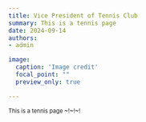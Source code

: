 ```yaml
---
title: Vice President of Tennis Club
summary: This is a tennis page
date: 2024-09-14
authors: 
- admin

image:
  caption: 'Image credit'
  focal_point: ""
  preview_only: true

---
```

<span style="font-size:80%">
This is a tennis page ~!~!~!
</span>

